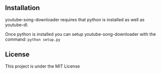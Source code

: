 ## Installation

youtube-song-downloader requires that python is installed as well as youtube-dl.

Once python is installed you can setup youtube-song-downloader with the command: 
```python setup.py```

## License

This project is under the MIT License
